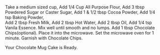 Take a medium sized cup,
 Add 1/4 Cup All Purpose Flour,
 Add 3 tbsp Powdered Sugar or Caster Sugar, 
 Add 1 & 1/2 tbsp Cocoa Powder,
 Add 1/4 tsp Baking Powder,  
 Add 2 tbsp Fresh Milk,
 Add 2 tbsp Hot Water,
 Add 2 tbsp Oil, 
 Add 1/4 tsp Vanila Essence.
 Mix well until smooth and no lumps.
 Add 1 tbsp Chocolate Chips(optional).
 Place it into the microwave.
 Set the microwave oven for 1 minute.
 Garnish with Chocolate Chips.

Your Chocolate Mug Cake is Ready.